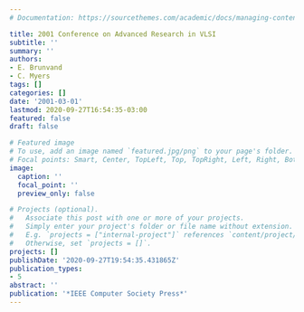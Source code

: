 ```yaml
---
# Documentation: https://sourcethemes.com/academic/docs/managing-content/

title: 2001 Conference on Advanced Research in VLSI
subtitle: ''
summary: ''
authors:
- E. Brunvand
- C. Myers
tags: []
categories: []
date: '2001-03-01'
lastmod: 2020-09-27T16:54:35-03:00
featured: false
draft: false

# Featured image
# To use, add an image named `featured.jpg/png` to your page's folder.
# Focal points: Smart, Center, TopLeft, Top, TopRight, Left, Right, BottomLeft, Bottom, BottomRight.
image:
  caption: ''
  focal_point: ''
  preview_only: false

# Projects (optional).
#   Associate this post with one or more of your projects.
#   Simply enter your project's folder or file name without extension.
#   E.g. `projects = ["internal-project"]` references `content/project/deep-learning/index.md`.
#   Otherwise, set `projects = []`.
projects: []
publishDate: '2020-09-27T19:54:35.431865Z'
publication_types:
- 5
abstract: ''
publication: '*IEEE Computer Society Press*'
---
```

